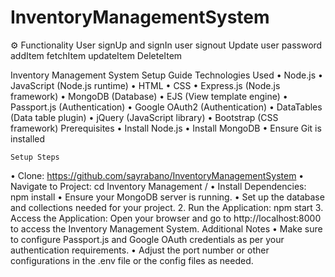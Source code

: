 # InventoryManagementSystem

⚙️ Functionality
User signUp and signIn
user signout
Update user password
addItem
fetchItem
updateItem
DeleteItem

Inventory Management System Setup Guide
Technologies Used
•	Node.js
•	JavaScript (Node.js runtime)
•	HTML
•	CSS
•	Express.js (Node.js framework)
•	MongoDB (Database)
•	EJS (View template engine)
•	Passport.js (Authentication)
•	Google OAuth2 (Authentication)
•	DataTables (Data table plugin)
•	jQuery (JavaScript library)
•	Bootstrap (CSS framework)
Prerequisites
•	Install Node.js
•	Install MongoDB
•	Ensure Git is installed



	Setup Steps
•	Clone: https://github.com/sayrabano/InventoryManagementSystem
•	Navigate to Project: cd Inventory Management /
•	Install Dependencies: npm install
•	Ensure your MongoDB server is running.
•	Set up the database and collections needed for your project.
2.	Run the Application: npm start
3.	Access the Application: Open your browser and go to http://localhost:8000 to access the Inventory Management System.
Additional Notes
•	Make sure to configure Passport.js and Google OAuth credentials as per your authentication requirements.
•	Adjust the port number or other configurations in the .env file or the config files as needed.


